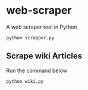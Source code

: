 # web-scraper
A web scraper tool in Python

```shell
python scrapper.py
```

## Scrape wiki Articles

Run the command below

```shell
python wiki.py
```